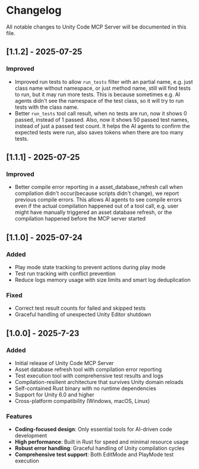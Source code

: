 # Changelog

All notable changes to Unity Code MCP Server will be documented in this file.

## [1.1.2] - 2025-07-25

### Improved
- Improved run tests to allow `run_tests` filter with an partial name, e.g. just class name without namespace, or just method name, still will find tests to run, but it may run more tests. This is because sometimes e.g. AI agents didn't see the namespace of the test class, so it will try to run tests with the class name.
- Better `run_tests` tool call result, when no tests are run, now it shows 0 passed, instead of 1 passed. Also, now it shows 50 passed test names, instead of just a passed test count. It helps the AI agents to confirm the expected tests were run, also saves tokens when there are too many tests.

## [1.1.1] - 2025-07-25

### Improved
- Better compile error reporting in a asset_database_refresh call when compilation didn't occur(because scripts didn't change), we report previous compile errors. This allows AI agents to see compile errors even if the actual compilation happened out of a tool call, e.g. user might have manually triggered an asset database refresh, or the compilation happened before the MCP server started

## [1.1.0] - 2025-07-24

### Added
- Play mode state tracking to prevent actions during play mode
- Test run tracking with conflict prevention
- Reduce logs memory usage with size limits and smart log deduplication

### Fixed
- Correct test result counts for failed and skipped tests
- Graceful handling of unexpected Unity Editor shutdown

## [1.0.0] - 2025-7-23

### Added
- Initial release of Unity Code MCP Server
- Asset database refresh tool with compilation error reporting
- Test execution tool with comprehensive test results and logs
- Compilation-resilient architecture that survives Unity domain reloads
- Self-contained Rust binary with no runtime dependencies
- Support for Unity 6.0 and higher
- Cross-platform compatibility (Windows, macOS, Linux)

### Features
- **Coding-focused design**: Only essential tools for AI-driven code development
- **High performance**: Built in Rust for speed and minimal resource usage
- **Robust error handling**: Graceful handling of Unity compilation cycles
- **Comprehensive test support**: Both EditMode and PlayMode test execution

